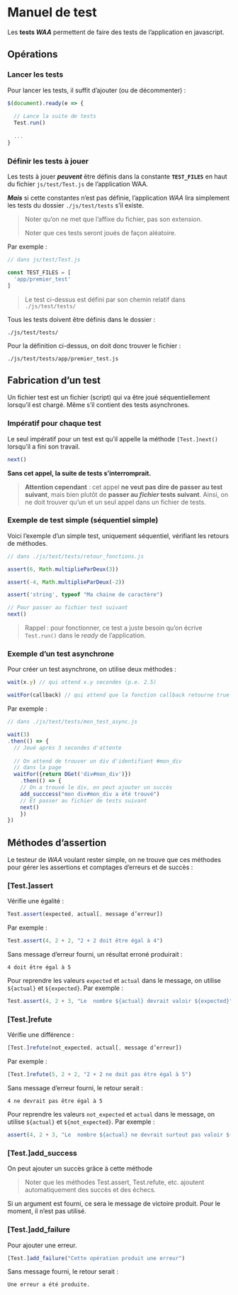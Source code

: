 # Manuel de test

Les **tests *WAA*** permettent de faire des tests de l’application en javascript.

## Opérations

### Lancer les tests

Pour lancer les tests, il suffit d’ajouter (ou de décommenter) :

~~~javascript
$(document).ready(e => {
  
  // Lance la suite de tests
  Test.run()
  
  ...
}
~~~

### Définir les tests à jouer

Les tests à jouer ***peuvent*** être définis dans la constante **`TEST_FILES`** en haut du fichier `js/test/Test.js` de l’application WAA.

***Mais*** si cette constantes n’est pas définie, l’application *WAA* lira simplement les tests du dossier `./js/test/tests` s’il existe.

> Noter qu’on ne met que l’affixe du fichier, pas son extension.
>
> Noter que ces tests seront joués de façon aléatoire.

Par exemple :

~~~javascript
// dans js/test/Test.js

const TEST_FILES = [
  'app/premier_test'
]
~~~

> Le test ci-dessus est défini par son chemin relatif dans `./js/test/tests/`

Tous les tests doivent être définis dans le dossier :

~~~
./js/test/tests/
~~~

Pour la définition ci-dessus, on doit donc trouver le fichier :

~~~
./js/test/tests/app/premier_test.js
~~~

## Fabrication d’un test

Un fichier test est un fichier (script) qui va être joué séquentiellement lorsqu’il est chargé. Même s’il contient des tests asynchrones.

### Impératif pour chaque test

Le seul impératif pour un test est qu’il appelle la méthode `[Test.]next()` lorsqu’il a fini son travail.

~~~javascript
next()
~~~

**Sans cet appel, la suite de tests s’interromprait.**

> **Attention cependant** : cet appel **ne veut pas dire de passer au test suivant**, mais bien plutôt de **passer au *fichier* tests suivant**. Ainsi, on ne doit trouver qu’un et un seul appel dans un fichier de tests.

### Exemple de test simple (séquentiel simple)

Voici l’exemple d’un simple test, uniquement séquentiel, vérifiant les retours de méthodes.

~~~javascript
// dans ./js/test/tests/retour_fonctions.js

assert(6, Math.multiplieParDeux(3))

assert(-4, Math.multiplieParDeux(-2))

assert('string', typeof "Ma chaine de caractère")

// Pour passer au fichier test suivant
next()
~~~

> Rappel : pour fonctionner, ce test a juste besoin qu’on écrive `Test.run()` dans le *ready* de l’application.

### Exemple d’un test asynchrone

Pour créer un test asynchrone, on utilise deux méthodes : 

~~~javascript
wait(x.y) // qui attend x.y secondes (p.e. 2.5)

waitFor(callback) // qui attend que la fonction callback retourne true
~~~

Par exemple :

~~~javascript
// dans ./js/test/tests/mon_test_async.js

wait(3)
.then(() => {
  // Joué après 3 secondes d'attente
  
  // On attend de trouver un div d'identifiant #mon_div
  // dans la page
  waitFor({return DGet('div#mon_div')})
	.then(() => {
    // On a trouvé le div, on peut ajouter un succès
  	add_succcess("mon div#mon_div a été trouvé")
  	// Et passer au fichier de tests suivant
  	next()
	})
})
~~~



## Méthodes d’assertion

Le testeur de *WAA* voulant rester simple, on ne trouve que ces méthodes pour gérer les assertions et comptages d’erreurs et de succès :

### [Test.]assert

Vérifie une égalité :

~~~javascript
Test.assert(expected, actual[, message d’erreur])
~~~

Par exemple :

~~~javascript
Test.assert(4, 2 + 2, "2 + 2 doit être égal à 4")
~~~

Sans message d’erreur fourni, un résultat erroné produirait :

~~~
4 doit être égal à 5
~~~

Pour reprendre les valeurs `expected` et `actual` dans le message, on utilise `${actual}` et `${expected}`. Par exemple :

~~~javascript
Test.assert(4, 2 + 3, "Le  nombre ${actual} devrait valoir ${expected}")
~~~



### [Test.]refute

Vérifie une différence :

~~~javascript
[Test.]refute(not_expected, actual[, message d’erreur])
~~~

Par exemple :

~~~javascript
[Test.]refute(5, 2 + 2, "2 + 2 ne doit pas être égal à 5")
~~~

Sans message d’erreur fourni, le retour serait :

~~~
4 ne devrait pas être égal à 5
~~~

Pour reprendre les valeurs `not_expected` et `actual` dans le message, on utilise `${actual}` et `${not_expected}`. Par exemple :

~~~javascript
assert(4, 2 + 3, "Le  nombre ${actual} ne devrait surtout pas valoir ${not_expected} !")
~~~

### [Test.]add_success

On peut ajouter un succès grâce à cette méthode

> Noter que les méthodes Test.assert, Test.refute, etc. ajoutent automatiquement des succès et des échecs.

Si un argument est fourni, ce sera le message de victoire produit. Pour le moment, il n’est pas utilisé.

### [Test.]add_failure

Pour ajouter une erreur.

~~~javascript
[Test.]add_failure("Cette opération produit une erreur")
~~~

Sans message fourni, le retour serait :

~~~
Une erreur a été produite.
~~~

